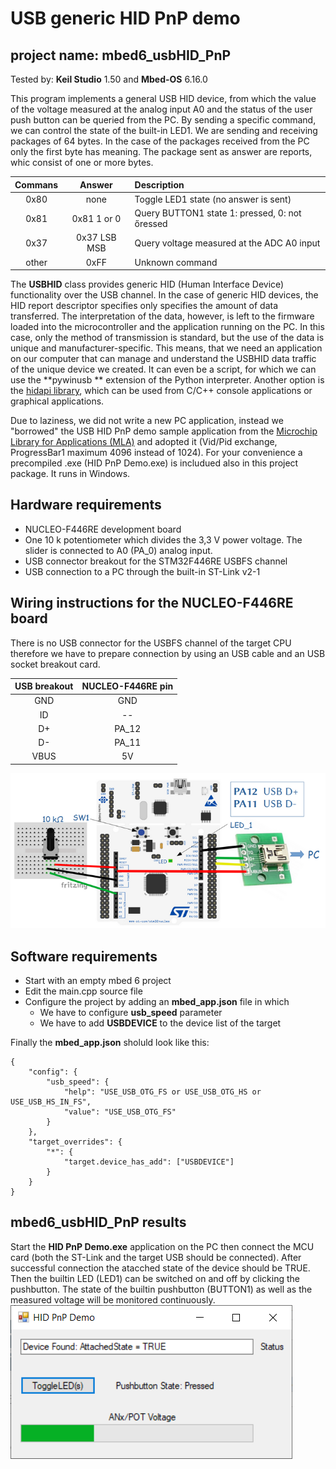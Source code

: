 # USB generic HID PnP demo
## project name: mbed6_usbHID_PnP
Tested by: **Keil Studio** 1.50 and **Mbed-OS** 6.16.0

This program implements a general USB HID device, from which the value of the voltage measured 
at the analog input A0 and the status of the user push button can be queried from the PC. 
By sending a specific command, we can control the state of the built-in LED1.
We are sending and receiving packages of 64 bytes. 
In the case of the packages received from the PC only the first byte has meaning.
The package sent as answer are reports, whic consist of one or more bytes.

| Commans | Answer | Description                                    |
|:-------:|:------:|:-----------------------------------------------|
| 0x80| none | Toggle LED1 state (no answer is sent)                |
| 0x81| 0x81 1 or 0| Query BUTTON1 state 1: pressed, 0: not őressed |
| 0x37| 0x37 LSB MSB| Query voltage measured at the ADC A0 input    |
| other| 0xFF| Unknown command                                      |

The **USBHID** class provides generic HID (Human Interface Device) functionality over the USB channel. 
In the case of generic HID devices, the HID report descriptor specifies 
only specifies the amount of data transferred. The interpretation of the data, however, is left to the firmware 
loaded into the microcontroller and the application running on the PC. In this case, only the method 
of transmission is standard, but the use of the data is unique and manufacturer-specific.
This means, that we need an application on our computer that can manage and understand the USBHID 
data traffic of the unique device we created. It can even be a script, for which we can use the **pywinusb ** 
extension of the Python interpreter. Another option is the [hidapi library](https://github.com/libusb/hidapi), 
which can be used from C/C++ console applications or graphical applications.

Due to laziness, we did not write a new PC application, instead we "borrowed" the USB HID PnP demo sample application from the 
[Microchip Library for Applications (MLA)](https://www.microchip.com/en-us/tools-resources/develop/libraries/microchip-libraries-for-applications) 
and adopted it (Vid/Pid exchange, ProgressBar1 maximum 4096 instead of 1024).
For your convenience a precompiled .exe (HID PnP Demo.exe) is includued also in this project package. It runs in Windows.



## Hardware requirements
* NUCLEO-F446RE development board
* One 10 k potentiometer which divides the 3,3 V power voltage. The slider is connected to A0 (PA_0) analog input.
* USB connector breakout for the STM32F446RE USBFS channel
* USB connection to a PC through the built-in ST-Link v2-1

## Wiring instructions for the NUCLEO-F446RE board

There is no USB connector for the USBFS channel of the target CPU therefore we have to prepare connection
by using an USB cable and an USB socket breakout card.

| USB breakout  | NUCLEO-F446RE pin   |
|:-------:|:-----: |
|  GND    |GND     | 
|  ID     | --     | 
|  D+     | PA_12  |
|  D-     | PA_11  | 
|  VBUS   | 5V     | 



![](./images/usbhid_pnp_wiring.png)


## Software requirements
* Start with an empty mbed 6 project
* Edit the main.cpp source file
* Configure the project by adding an **mbed_app.json** file in which
    * We have to configure **usb_speed** parameter
    * We have to add **USBDEVICE** to the device list of the target

Finally the **mbed_app.json** sholuld look like this: 

```
{
    "config": {
        "usb_speed": {
            "help": "USE_USB_OTG_FS or USE_USB_OTG_HS or USE_USB_HS_IN_FS",
            "value": "USE_USB_OTG_FS"
        }
    },
    "target_overrides": {
        "*": {
            "target.device_has_add": ["USBDEVICE"]
        }
    }
}
```
## mbed6_usbHID_PnP results
Start the **HID PnP Demo.exe** application on the PC then connect the MCU card
(both the ST-Link and the target USB should be connected).
After successful connection the atacched state of the device should be TRUE.
Then the builtin LED (LED1) can be switched on and off by clicking the pushbutton.
The state of the builtin pushbutton (BUTTON1) as well as the measured voltage 
will be monitored continuously.
![](./images/mbed6_usbHID_PNP.png)

